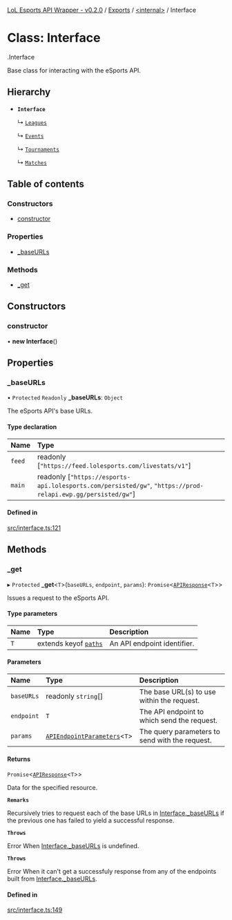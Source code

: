 [LoL Esports API Wrapper - v0.2.0](../README.md) / [Exports](../modules.md) / [<internal\>](../modules/internal_.md) / Interface

# Class: Interface

[<internal>](../modules/internal_.md).Interface

Base class for interacting with the eSports API.

## Hierarchy

- **`Interface`**

  ↳ [`Leagues`](internal_.Leagues.md)

  ↳ [`Events`](internal_.Events.md)

  ↳ [`Tournaments`](internal_.Tournaments.md)

  ↳ [`Matches`](internal_.Matches.md)

## Table of contents

### Constructors

- [constructor](internal_.Interface.md#constructor)

### Properties

- [\_baseURLs](internal_.Interface.md#_baseurls)

### Methods

- [\_get](internal_.Interface.md#_get)

## Constructors

### constructor

• **new Interface**()

## Properties

### \_baseURLs

• `Protected` `Readonly` **\_baseURLs**: `Object`

The eSports API's base URLs.

#### Type declaration

| Name   | Type                                                                                                            |
| :----- | :-------------------------------------------------------------------------------------------------------------- |
| `feed` | readonly [``"https://feed.lolesports.com/livestats/v1"``]                                                       |
| `main` | readonly [``"https://esports-api.lolesports.com/persisted/gw"``, ``"https://prod-relapi.ewp.gg/persisted/gw"``] |

#### Defined in

[src/interface.ts:121](https://github.com/Viriatto/lol-esports-api/blob/f81735a/src/interface.ts#L121)

## Methods

### \_get

▸ `Protected` **\_get**<`T`\>(`baseURLs`, `endpoint`, `params`): `Promise`<[`APIResponse`](../modules/internal_.md#apiresponse)<`T`\>\>

Issues a request to the eSports API.

#### Type parameters

| Name | Type                                                      | Description                 |
| :--- | :-------------------------------------------------------- | :-------------------------- |
| `T`  | extends keyof [`paths`](../interfaces/internal_.paths.md) | An API endpoint identifier. |

#### Parameters

| Name       | Type                                                                           | Description                                    |
| :--------- | :----------------------------------------------------------------------------- | :--------------------------------------------- |
| `baseURLs` | readonly `string`[]                                                            | The base URL(s) to use within the request.     |
| `endpoint` | `T`                                                                            | The API endpoint to which send the request.    |
| `params`   | [`APIEndpointParameters`](../modules/internal_.md#apiendpointparameters)<`T`\> | The query parameters to send with the request. |

#### Returns

`Promise`<[`APIResponse`](../modules/internal_.md#apiresponse)<`T`\>\>

Data for the specified resource.

**`Remarks`**

Recursively tries to request each of the base URLs in [Interface.\_baseURLs](internal_.Leagues.md#_baseurls) if the previous one has failed to yield a successful response.

**`Throws`**

Error
When [Interface.\_baseURLs](internal_.Leagues.md#_baseurls) is undefined.

**`Throws`**

Error
When it can't get a successfuly response from any of the endpoints built from [Interface.\_baseURLs](internal_.Leagues.md#_baseurls).

#### Defined in

[src/interface.ts:149](https://github.com/Viriatto/lol-esports-api/blob/f81735a/src/interface.ts#L149)
